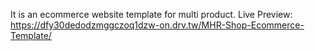 It is an ecommerce website template for multi product.
Live Preview: https://dfy30dedodzmggczoq1dzw-on.drv.tw/MHR-Shop-Ecommerce-Template/